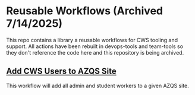# Reusable Workflows (Archived 7/14/2025)

This repo contains a library a reusable workflows for CWS tooling and support.  All actions have been rebuilt in devops-tools and team-tools so they don't reference the code here and this repository is being archived.

## [Add CWS Users to AZQS Site](https://github.com/uaz-web/reusable-workflows/blob/main/.github/workflows/add-cws-users-to-azqs-site.yml)

This workflow will add all admin and student workers to a given AZQS site.
